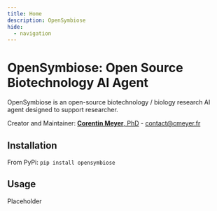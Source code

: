 ```yaml
---
title: Home
description: OpenSymbiose
hide:
  - navigation
---
```


# OpenSymbiose: Open Source Biotechnology AI Agent

OpenSymbiose is an open-source biotechnology / biology research AI agent designed to support researcher.

Creator and Maintainer: [**Corentin Meyer**, PhD](https://cmeyer.fr/) - <contact@cmeyer.fr>

## Installation

From PyPi: `pip install opensymbiose`

## Usage

Placeholder
